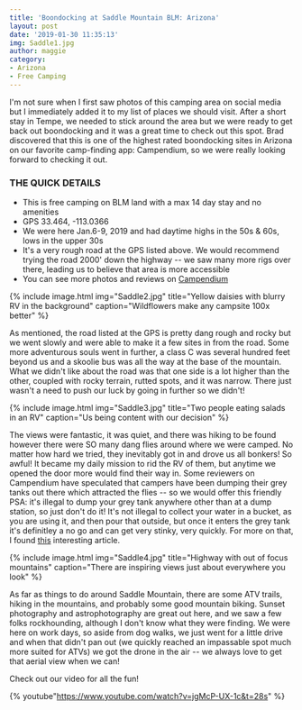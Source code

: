 ```yaml
---
title: 'Boondocking at Saddle Mountain BLM: Arizona'
layout: post
date: '2019-01-30 11:35:13'
img: Saddle1.jpg
author: maggie
category:
- Arizona
- Free Camping
---
```


I'm not sure when I first saw photos of this camping area on social media but I immediately added it to my list of places we should visit. After a short stay in Tempe, we needed to stick around the area but we were ready to get back out boondocking and it was a great time to check out this spot. Brad discovered that this is one of the highest rated boondocking sites in Arizona on our favorite camp-finding app: Campendium, so we were really looking forward to checking it out.

### THE QUICK DETAILS
* This is free camping on BLM land with a max 14 day stay and no amenities
* GPS 33.464, -113.0366
* We were here Jan.6-9, 2019 and had daytime highs in the 50s & 60s, lows in the upper 30s
* It's a very rough road at the GPS listed above. We would recommend trying the road 2000' down the highway -- we saw many more rigs over there, leading us to believe that area is more accessible
* You can see more photos and reviews on [Campendium](https://www.campendium.com/saddle-mountain)

{% include image.html img="Saddle2.jpg" title="Yellow daisies with blurry RV in the background" caption="Wildflowers make any campsite 100x better" %}

As mentioned, the road listed at the GPS is pretty dang rough and rocky but we went slowly and were able to make it a few sites in from the road. Some more adventurous souls went in further, a class C was several hundred feet beyond us and a skoolie bus was all the way at the base of the mountain. What we didn't like about the road was that one side is a lot higher than the other, coupled with rocky terrain, rutted spots, and it was narrow. There just wasn't a need to push our luck by going in further so we didn't!

{% include image.html img="Saddle3.jpg" title="Two people eating salads in an RV" caption="Us being content with our decision" %}

The views were fantastic, it was quiet, and there was hiking to be found however there were SO many dang flies around where we were camped. No matter how hard we tried, they inevitably got in and drove us all bonkers! So awful! It became my daily mission to rid the RV of them, but anytime we opened the door more would find their way in. Some reviewers on Campendium have speculated that campers have been dumping their grey tanks out there which attracted the flies -- so we would offer this friendly PSA: it's illegal to dump your grey tank anywhere other than at a dump station, so just don't do it! It's not illegal to collect your water in a bucket, as you are using it, and then pour that outside, but once it enters the grey tank it's definitley a no go and can get very stinky, very quickly. For more on that, I found [this](https://www.rvtravel.com/more-on-the-gray-area-of-dumping-the-gray-tank/) interesting article.

{% include image.html img="Saddle4.jpg" title="Highway with out of focus mountains" caption="There are inspiring views just about everywhere you look" %}

As far as things to do around Saddle Mountain, there are some ATV trails, hiking in the mountains, and probably some good mountain biking. Sunset photography and astrophotography are great out here, and we saw a few folks rockhounding, although I don't know what they were finding. We were here on work days, so aside from dog walks, we just went for a little drive and when that didn't pan out (we quickly reached an impassable spot much more suited for ATVs) we got the drone in the air -- we always love to get that aerial view when we can!

Check out our video for all the fun!

{% youtube"https://www.youtube.com/watch?v=jgMcP-UX-1c&t=28s" %}